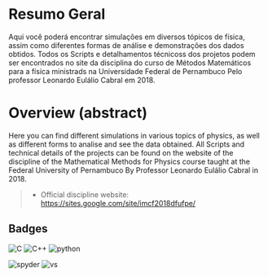 # Resumo Geral

Aqui você poderá encontrar simulações em diversos tópicos de física, assim como diferentes formas de análise e demonstrações dos dados obtidos. Todos os Scripts e detalhamentos técnicoss dos projetos podem ser encontrados no site da disciplina do curso de Métodos Matemáticos para a física ministrads na Universidade Federal de Pernambuco Pelo professor Leonardo Eulálio Cabral em 2018. 


# Overview (abstract) 

Here you can find different simulations in various topics of physics, as well as different forms to analise and see the data obtained.
All Scripts and technical details of the projects can be found on the website of the discipline of the Mathematical Methods for Physics course taught at the Federal University of Pernambuco By Professor Leonardo Eulálio Cabral in 2018.




> * Official discipline website: https://sites.google.com/site/imcf2018dfufpe/


## Badges 
![C](https://img.shields.io/badge/C-00599C?style=Plastic&logo=c&logoColor=white)
![C++](https://img.shields.io/badge/C%2B%2B-00599C?style=Plastic&logo=c%2B%2B&logoColor=white) 
![python](https://img.shields.io/badge/Python-14354C?style=Plastic&logo=python&logoColor=white)

![spyder](https://img.shields.io/badge/Spyder%20Ide-FF0000?style=for-the-badge&logo=spyder%20ide&logoColor=white)
![vs](https://img.shields.io/badge/Visual_Studio-5C2D91?style=for-the-badge&logo=visual%20studio&logoColor=white)

